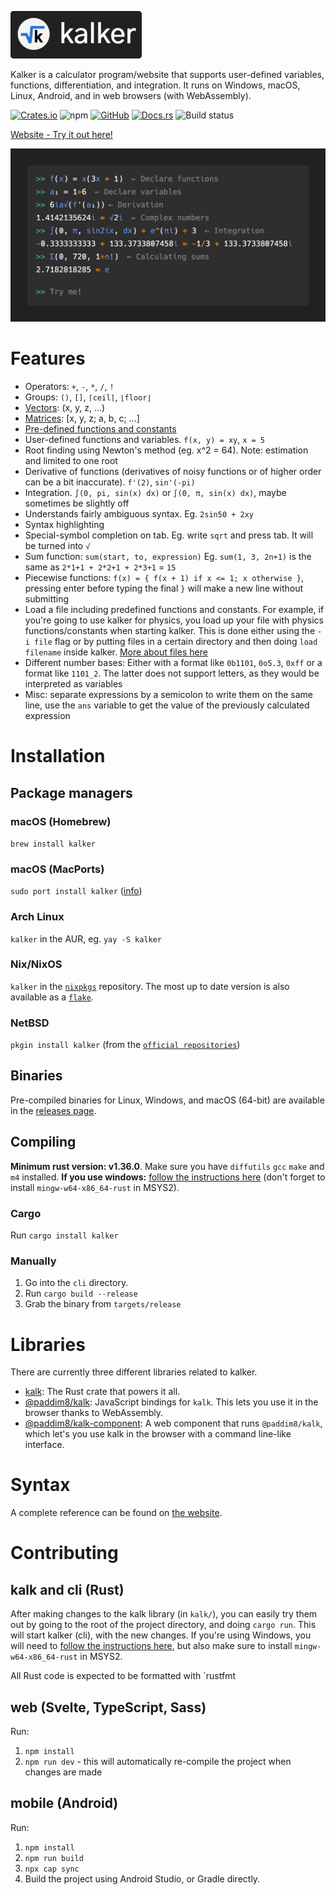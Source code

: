 ![](logo.png)

Kalker is a calculator program/website that supports user-defined variables, functions, differentiation, and integration. It runs on Windows, macOS, Linux, Android, and in web browsers (with WebAssembly).

[![Crates.io](https://img.shields.io/crates/v/kalker)](https://crates.io/crates/kalker) ![npm](https://img.shields.io/npm/v/@paddim8/kalk) [![GitHub](https://img.shields.io/github/license/PaddiM8/kalk)](https://github.com/PaddiM8/kalker/blob/master/LICENSE) [![Docs.rs](https://docs.rs/kalk/badge.svg)](https://docs.rs/kalk/latest/kalk/) ![Build status](https://img.shields.io/github/actions/workflow/status/PaddiM8/kalker/build.yml?branch=master&label=build%20%26%20test)

[Website - Try it out here!](https://kalker.xyz)

<img src="preview.png" width="750">

# Features

* Operators: `+`, `-`, `*`, `/`, `!`
* Groups: `()`, `[]`, `⌈ceil⌉`, `⌊floor⌋`
* [Vectors](https://kalker.xyz/#vectors): (x, y, z, ...)
* [Matrices](https://kalker.xyz/#matrices): [x, y, z; a, b, c; ...]
* [Pre-defined functions and constants](https://kalker.xyz/#functions)
* User-defined functions and variables. `f(x, y) = xy`, `x = 5`
* Root finding using Newton's method (eg. x^2 = 64). Note: estimation and limited to one root
* Derivative of functions (derivatives of noisy functions or of higher order can be a bit inaccurate). `f'(2)`, `sin'(-pi)`
* Integration. `∫(0, pi, sin(x) dx)` or `∫(0, π, sin(x) dx)`, maybe sometimes be slightly off
* Understands fairly ambiguous syntax. Eg. `2sin50 + 2xy`
* Syntax highlighting
* Special-symbol completion on tab. Eg. write `sqrt` and press tab. It will be turned into `√`
* Sum function: `sum(start, to, expression)` Eg. `sum(1, 3, 2n+1)` is the same as `2*1+1 + 2*2+1 + 2*3+1` = `15`
* Piecewise functions: `f(x) = { f(x + 1) if x <= 1; x otherwise }`, pressing enter before typing the final `}` will make a new line without submitting
* Load a file including predefined functions and constants. For example, if you're going to use kalker for physics, you load up your file with physics functions/constants when starting kalker. This is done either using the `-i file` flag or by putting files in a certain directory and then doing `load filename` inside kalker. [More about files here](https://kalker.xyz/#files)
* Different number bases: Either with a format like `0b1101`, `0o5.3`, `0xff` or a format like `1101_2`. The latter does not support letters, as they would be interpreted as variables
* Misc: separate expressions by a semicolon to write them on the same line, use the `ans` variable to get the value of the previously calculated expression

# Installation

## Package managers

### macOS (Homebrew)
`brew install kalker`

### macOS (MacPorts)
`sudo port install kalker` ([info](https://ports.macports.org/port/kalker/))

### Arch Linux
`kalker` in the AUR, eg. `yay -S kalker`

### Nix/NixOS
`kalker` in the [`nixpkgs`](https://search.nixos.org/packages?channel=unstable&show=kalker&from=0&size=50&sort=relevance&type=packages&query=kalker) repository.
The most up to date version is also available as a [`flake`](https://search.nixos.org/flakes?channel=unstable&show=kalker&from=0&size=50&sort=relevance&type=packages&query=kalker).

### NetBSD
`pkgin install kalker` (from the [`official repositories`](https://pkgsrc.se/math/kalker))

## Binaries

Pre-compiled binaries for Linux, Windows, and macOS (64-bit) are available in the [releases page](https://github.com/PaddiM8/kalker/releases).

## Compiling

**Minimum rust version: v1.36.0**. Make sure you have `diffutils` `gcc` `make` and `m4` installed. **If you use windows:** [follow the instructions here](https://docs.rs/gmp-mpfr-sys/1.2.3/gmp_mpfr_sys/index.html#building-on-windows) (don't forget to install `mingw-w64-x86_64-rust` in MSYS2).

### Cargo

Run `cargo install kalker`

### Manually

1. Go into the `cli` directory.
2. Run `cargo build --release`
3. Grab the binary from `targets/release`

# Libraries

There are currently three different libraries related to kalker.

* [kalk](https://crates.io/crates/kalk): The Rust crate that powers it all.
* [@paddim8/kalk](https://www.npmjs.com/package/@paddim8/kalk): JavaScript bindings for `kalk`. This lets you use it in the browser thanks to WebAssembly.
* [@paddim8/kalk-component](https://www.npmjs.com/package/@paddim8/kalk-component): A web component that runs `@paddim8/kalk`, which let's you use kalk in the browser with a command line-like interface.

# Syntax

A complete reference can be found on [the website](https://kalker.xyz).

# Contributing

## kalk and cli (Rust)

After making changes to the kalk library (in `kalk/`), you can easily try them out by going to the root of the project directory, and doing `cargo run`. This will start kalker (cli), with the new changes. If you're using Windows, you will need to [follow the instructions here](https://docs.rs/gmp-mpfr-sys/1.2.3/gmp_mpfr_sys/index.html#building-on-windows), but also make sure to install `mingw-w64-x86_64-rust` in MSYS2.

All Rust code is expected to be formatted with `rustfmt

## web (Svelte, TypeScript, Sass)

Run:
1. `npm install`  
2. `npm run dev` - this will automatically re-compile the project when changes are made

## mobile (Android)

Run:  
1. `npm install`
2. `npm run build`
3. `npx cap sync`
4. Build the project using Android Studio, or Gradle directly.
